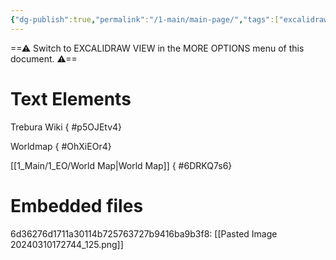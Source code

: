 ```yaml
---
{"dg-publish":true,"permalink":"/1-main/main-page/","tags":["excalidraw","gardenEntry","gardenEntry"]}
---
```


==⚠  Switch to EXCALIDRAW VIEW in the MORE OPTIONS menu of this document. ⚠==


# Text Elements
Trebura Wiki
{ #p5OJEtv4}


Worldmap
{ #OhXiEOr4}


[[1_Main/1_EO/World Map\|World Map]]
{ #6DRKQ7s6}



# Embedded files
6d36276d1711a30114b725763727b9416ba9b3f8: [[Pasted Image 20240310172744_125.png]]

